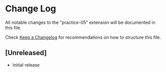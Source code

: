 # Change Log

All notable changes to the "practice-05" extension will be documented in this file.

Check [Keep a Changelog](http://keepachangelog.com/) for recommendations on how to structure this file.

## [Unreleased]

- Initial release